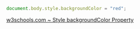 ```javascript
document.body.style.backgroundColor = "red";
```
[w3schools.com ~ Style backgroundColor Property](https://www.w3schools.com/jsref/prop_style_backgroundcolor.asp)
